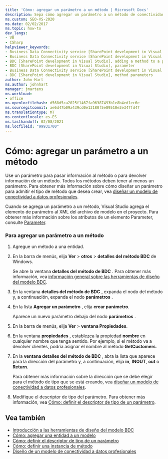 ```yaml
---
title: 'Cómo: agregar un parámetro a un método | Microsoft Docs'
description: Sepa cómo agregar un parámetro a un método de conectividad a datos profesionales (BDC), que le permite pasar información al método o devolver información del método.
ms.custom: SEO-VS-2020
ms.date: 02/02/2017
ms.topic: how-to
dev_langs:
- VB
- CSharp
helpviewer_keywords:
- Business Data Connectivity service [SharePoint development in Visual Studio], adding a method to a parameter
- Business Data Connectivity service [SharePoint development in Visual Studio], parameter
- BDC [SharePoint development in Visual Studio], adding a method to a parameter
- BDC [SharePoint development in Visual Studio], parameter
- Business Data Connectivity service [SharePoint development in Visual Studio], method parameters
- BDC [SharePoint development in Visual Studio], method parameters
author: John-Hart
ms.author: johnhart
manager: jmartens
ms.workload:
- office
ms.openlocfilehash: d568d5ca2025f1467fa96387493b1e8b4ed1ec6e
ms.sourcegitcommit: ae6d47b09a439cd0e13180f5e89510e3e347fd47
ms.translationtype: MT
ms.contentlocale: es-ES
ms.lasthandoff: 02/08/2021
ms.locfileid: "99931700"
---
```

# <a name="how-to-add-a-parameter-to-a-method"></a>Cómo: agregar un parámetro a un método
  Use un parámetro para pasar información al método o para devolver información de un método. Todos los métodos deben tener al menos un parámetro. Para obtener más información sobre cómo diseñar un parámetro para admitir el tipo de método que desea crear, vea [diseñar un modelo de conectividad a datos profesionales](../sharepoint/designing-a-business-data-connectivity-model.md).

 Cuando se agrega un parámetro a un método, Visual Studio agrega el elemento de parámetro al XML del archivo de modelo en el proyecto. Para obtener más información sobre los atributos de un elemento Parameter, consulte [Parameter](/previous-versions/office/developer/sharepoint-2010/ee557705(v=office.14)).

### <a name="to-add-a-parameter-to-a-method"></a>Para agregar un parámetro a un método

1. Agregue un método a una entidad.

2. En la barra de menús, elija **Ver**  >  **otros**  >  **detalles del método BDC** de Windows.

     Se abre la ventana **detalles del método de BDC** . Para obtener más información, vea [información general sobre las herramientas de diseño del modelo BDC](../sharepoint/bdc-model-design-tools-overview.md).

3. En la ventana **detalles del método de BDC** , expanda el nodo del método y, a continuación, expanda el nodo **parámetros** .

4. En la lista **Agregar un parámetro** , elija **crear parámetro**.

     Aparece un nuevo parámetro debajo del nodo **parámetros** .

5. En la barra de menús, elija **Ver**  >  **ventana Propiedades**.

6. En la ventana **propiedades** , establezca la propiedad **nombre** en cualquier nombre que tenga sentido. Por ejemplo, si el método va a devolver clientes, podría asignar el nombre al método **GetCustomers**.

7. En la **ventana detalles del método de BDC** , abra la lista que aparece para la dirección del parámetro y, a continuación, elija **in**, **INOUT**, **out** o **Return**.

     Para obtener más información sobre la dirección que se debe elegir para el método de tipo que se está creando, vea [diseñar un modelo de conectividad a datos profesionales](../sharepoint/designing-a-business-data-connectivity-model.md).

8. Modifique el descriptor de tipo del parámetro. Para obtener más información, vea [Cómo: definir el descriptor de tipo de un parámetro](../sharepoint/how-to-define-the-type-descriptor-of-a-parameter.md).

## <a name="see-also"></a>Vea también
- [Introducción a las herramientas de diseño del modelo BDC](../sharepoint/bdc-model-design-tools-overview.md)
- [Cómo: agregar una entidad a un modelo](../sharepoint/how-to-add-an-entity-to-a-model.md)
- [Cómo: definir el descriptor de tipo de un parámetro](../sharepoint/how-to-define-the-type-descriptor-of-a-parameter.md)
- [Cómo: definir una instancia de método](../sharepoint/how-to-define-a-method-instance.md)
- [Diseño de un modelo de conectividad a datos profesionales](../sharepoint/designing-a-business-data-connectivity-model.md)
